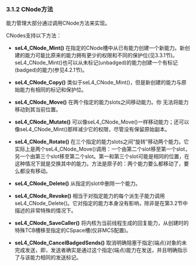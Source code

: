 ### 3.1.2  CNode方法

能力管理大部分通过调用CNode方法来实现。

CNodes支持以下方法：

- **seL4_CNode_Mint()** 在指定的CNode槽中从已有能力创建一个新能力。新创建的能力可能比原来的能力拥有更少的权限和不同的保护位(见3.3.1节)。seL4_CNode_Mint()也可以从未标记(unbadged)的能力创建一个有标记(badged)的能力(参见4.2.1节)。

- **seL4_CNode_Copy()** 类似于seL4_CNode_Mint()，但是新创建的能力与原始能力有相同的标记和保护位。

- **seL4_CNode_Move()** 在两个指定的能力slots之间移动能力。你
无法将能力移动到其当前位置。

- **seL4_CNode_Mutate()** 可以像seL4_CNode_Move()一样移动能力；还可以像seL4_CNode_Mint()那样减少它的权限，尽管没有保留原始副本。

- **seL4_CNode_Rotate()** 在三个指定的能力slots之间“旋转”移动两个能力。它实际上是两个seL4_CNode_Move()调用：一个由第二个slot移至第一个slot，另一个由第三个slot移至第二个slot。第一和第三个slot可能是相同的位置，在这种情况下就是交换其中的能力。方法是原子的：两个能力要么都移动了，要么都没有移动。

- **seL4_CNode_Delete()** 从指定的slot中删除一个能力。

- **seL4_CNode_Revoke()** 相当于对指定能力的每个派生子能力调用seL4_CNode_Delete()。它对指定的能力本身没有影响，除非是在第3.2节中描述的非常特殊的情况下。

- **seL4_CNode_SaveCaller()** 将内核为当前线程生成的回复能力，从创建时的特殊TCB槽移至指定的CSpace槽(仅非MCS配置)。

- **seL4_CNode_CancelBadgedSends()** 取消明确阻塞于指定(端点)对象的未完成发送，即，发送者确实是通过这个指定(端点)能力在发送，并且明确指示了与该能力相同的发送标记。
